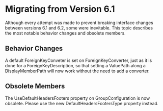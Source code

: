 # Migrating from Version 6.1

Although every attempt was made to prevent breaking interface changes between versions 6.1 and 6.2, some were inevitable. This topic describes the most notable behavior changes and obsolete members.

## Behavior Changes
A default ForeignKeyConveter is set on ForeignKeyConverter, just as it is done for a ForeignKeyDescription, so that setting a ValuePath along a DisplayMemberPath will now work without the need to add a converter.
## Obsolete Members
The UseDefaultHeadersFooters property on GroupConfiguration is now obsolete. Please use the new DefaultHeadersFootersType property instead.